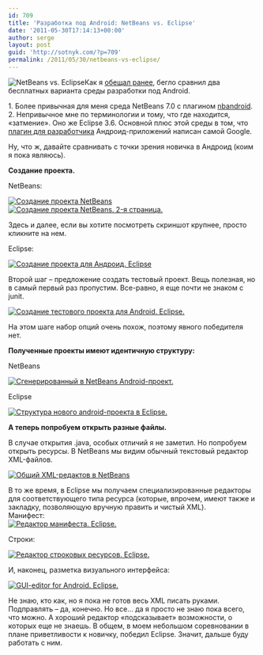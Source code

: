 ```yaml
---
id: 709
title: 'Разработка под Android: NetBeans vs. Eclipse'
date: '2011-05-30T17:14:13+00:00'
author: serge
layout: post
guid: 'http://sotnyk.com/?p=709'
permalink: /2011/05/30/netbeans-vs-eclipse/
---
```


![](http://localhost/wp-content/uploads/2011/05/NBvsEclipse-300x184.png "NetBeans vs. Eclipse")Как я [обещал ранее](http://localhost/2011/05/28/i-snova-android/), бегло сравнил два бесплатных варианта среды разработки под Android.

1\. Более привычная для меня среда NetBeans 7.0 с плагином [nbandroid](http://plugins.netbeans.org/plugin/19545/nbandroid).  
2\. Непривычное мне по терминологии и тому, что где находится, «затмение». Оно же Eclipse 3.6. Основной плюс этой среды в том, что [плагин для разработчика](http://developer.android.com/sdk/eclipse-adt.html) Андроид-приложений написан самой Google.

Ну, что ж, давайте сравнивать с точки зрения новичка в Андроид (коим я пока являюсь).  
  
**Создание проекта.**

NetBeans:

[![](http://localhost/wp-content/uploads/2011/05/image005-300x208.png "Создание проекта NetBeans")](http://localhost/wp-content/uploads/2011/05/image005.png)  
[![](http://localhost/wp-content/uploads/2011/05/image007-300x208.png "Создание проекта NetBeans. 2-я страница.")](http://localhost/wp-content/uploads/2011/05/image007.png)

Здесь и далее, если вы хотите посмотреть скриншот крупнее, просто кликните на нем.

Eclipse:

[![](http://localhost/wp-content/uploads/2011/05/image009-139x300.png "Создание проекта для Андроид. Eclipse")](http://localhost/wp-content/uploads/2011/05/image009.png)

Второй шаг – предложение создать тестовый проект. Вещь полезная, но в самый первый раз пропустим. Все-равно, я еще почти не знаком с junit.

[![](http://localhost/wp-content/uploads/2011/05/image011-271x300.png "Создание тестового проекта для Android. Eclipse.")](http://localhost/wp-content/uploads/2011/05/image011.png)

На этом шаге набор опций очень похож, поэтому явного победителя нет.

**Полученные проекты имеют идентичную структуру:**

NetBeans

[![](http://localhost/wp-content/uploads/2011/05/image013-242x300.png "Сгенерированный в NetBeans Android-проект.")](http://localhost/wp-content/uploads/2011/05/image013.png)

Eclipse

[![](http://localhost/wp-content/uploads/2011/05/image015-185x300.png "Структура нового android-проекта в Eclipse.")](http://localhost/wp-content/uploads/2011/05/image015.png)

**А теперь попробуем открыть разные файлы.**

В случае открытия .java, особых отличий я не заметил. Но попробуем открыть ресурсы. В NetBeans мы видим обычный текстовый редактор XML-файлов.

[![](http://localhost/wp-content/uploads/2011/05/image017-300x156.png "Общий XML-редактов в NetBeans")](http://localhost/wp-content/uploads/2011/05/image017.png)

В то же время, в Eclipse мы получаем специализированные редакторы для соответствующего типа ресурса (которые, впрочем, имеют также и закладку, позволяющую вручную править и чистый XML).  
Манифест:  
[![](http://localhost/wp-content/uploads/2011/05/image019-300x258.png "Редактор манифеста. Eclipse.")](http://localhost/wp-content/uploads/2011/05/image019.png)

Строки:

[![](http://localhost/wp-content/uploads/2011/05/image021-300x259.png "Редактор строковых ресурсов. Eclipse.")](http://localhost/wp-content/uploads/2011/05/image021.png)

И, наконец, разметка визуального интерфейса:

[![](http://localhost/wp-content/uploads/2011/05/image023-300x259.png "GUI-editor for Android. Eclipse.")](http://localhost/wp-content/uploads/2011/05/image023.png)

Не знаю, кто как, но я пока не готов весь XML писать руками. Подправлять – да, конечно. Но все… да я просто не знаю пока всего, что можно. А хороший редактор «подсказывает» возможности, о которых еще не знаешь. В общем, в моем небольшом соревновании в плане приветливости к новичку, победил Eclipse. Значит, дальше буду работать с ним.